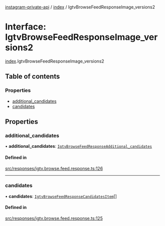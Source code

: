 [instagram-private-api](../../README.md) / [index](../../modules/index.md) / IgtvBrowseFeedResponseImage_versions2

# Interface: IgtvBrowseFeedResponseImage\_versions2

[index](../../modules/index.md).IgtvBrowseFeedResponseImage_versions2

## Table of contents

### Properties

- [additional\_candidates](IgtvBrowseFeedResponseImage_versions2.md#additional_candidates)
- [candidates](IgtvBrowseFeedResponseImage_versions2.md#candidates)

## Properties

### additional\_candidates

• **additional\_candidates**: [`IgtvBrowseFeedResponseAdditional_candidates`](IgtvBrowseFeedResponseAdditional_candidates.md)

#### Defined in

[src/responses/igtv.browse.feed.response.ts:126](https://github.com/Nerixyz/instagram-private-api/blob/0e0721c/src/responses/igtv.browse.feed.response.ts#L126)

___

### candidates

• **candidates**: [`IgtvBrowseFeedResponseCandidatesItem`](IgtvBrowseFeedResponseCandidatesItem.md)[]

#### Defined in

[src/responses/igtv.browse.feed.response.ts:125](https://github.com/Nerixyz/instagram-private-api/blob/0e0721c/src/responses/igtv.browse.feed.response.ts#L125)
